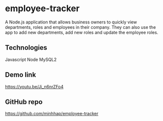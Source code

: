 # employee-tracker
A Node.js application that allows business owners to quickly view departments, roles and employees in their company. They can also use the app to add new departments, add new roles and update the employee roles.

## Technologies
Javascript
Node
MySQL2

## Demo link
https://youtu.be/Ji_n6nrZFo4

## GitHub repo
https://github.com/minhhap/employee-tracker